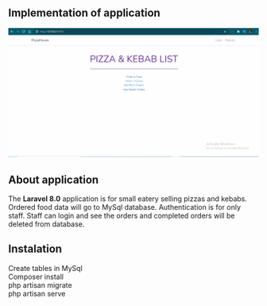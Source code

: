 ## Implementation of application
![](public/pizza&kebab.gif)
## About application

The <strong>Laravel 8.0</strong> application is for small eatery selling pizzas and kebabs. 
Ordered food data will go to MySql database. Authentication is for only staff. Staff can login and see the orders and completed  orders will be deleted  from database.

## Instalation
Create tables in MySql</br>
Composer install</br>
php artisan migrate</br>
php artisan serve</br>
